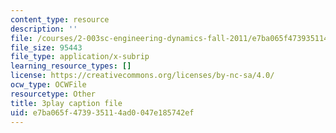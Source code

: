 ```yaml
---
content_type: resource
description: ''
file: /courses/2-003sc-engineering-dynamics-fall-2011/e7ba065f473935114ad0047e185742ef_ZNVvYg1FOPk.srt
file_size: 95443
file_type: application/x-subrip
learning_resource_types: []
license: https://creativecommons.org/licenses/by-nc-sa/4.0/
ocw_type: OCWFile
resourcetype: Other
title: 3play caption file
uid: e7ba065f-4739-3511-4ad0-047e185742ef
---
```

